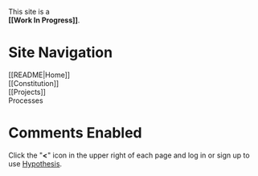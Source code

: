 This site is a  
**[[Work In Progress]]**.

# Site Navigation

[[README|Home]]  
[[Constitution]]  
[[Projects]]  
Processes  

# Comments Enabled

Click the "**<**" icon in the upper right of each page and log in or sign up to use [Hypothesis](https://hypothes.is/).